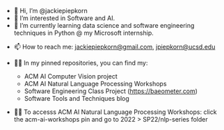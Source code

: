 - 👋 Hi, I’m @jackiepiepkorn
- 👀 I’m interested in Software and AI.
- 🌱 I’m currently learning data science and software engineering techniques in Python @ my Microsoft internship.
<!--- - 💞️ I’m looking to collaborate on projects related to Machine Learning or Software Engineering. --->
- 📫 How to reach me: jackiepiepkorn@gmail.com, jpiepkorn@ucsd.edu

- 👩‍💻 In my pinned repositories, you can find my:
  - ACM AI Computer Vision project
  - ACM AI Natural Language Processing Workshops
  - Software Engineering Class Project (https://baeometer.com)
  - Software Tools and Techniques blog
- 👩‍💻 To accesss ACM AI Natural Language Processing Workshops: click the acm-ai-workshops pin and go to 2022 > SP22/nlp-series folder

<!---
jackiepiepkorn/jackiepiepkorn is a ✨ special ✨ repository because its `README.md` (this file) appears on your GitHub profile.
You can click the Preview link to take a look at your changes.
--->
